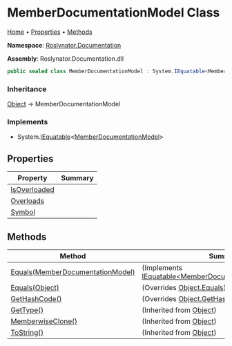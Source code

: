 <a name="_top"></a>

# MemberDocumentationModel Class

[Home](../../../README.md#_top) &#x2022; [Properties](#properties) &#x2022; [Methods](#methods)

**Namespace**: [Roslynator.Documentation](../README.md#_top)

**Assembly**: Roslynator\.Documentation\.dll

```csharp
public sealed class MemberDocumentationModel : System.IEquatable<MemberDocumentationModel>
```

### Inheritance

[Object](https://docs.microsoft.com/en-us/dotnet/api/system.object) &#x2192; MemberDocumentationModel

### Implements

* System\.[IEquatable](https://docs.microsoft.com/en-us/dotnet/api/system.iequatable-1)\<[MemberDocumentationModel](#_top)>

## Properties

| Property | Summary |
| -------- | ------- |
| [IsOverloaded](IsOverloaded/README.md#_top) | |
| [Overloads](Overloads/README.md#_top) | |
| [Symbol](Symbol/README.md#_top) | |

## Methods

| Method | Summary |
| ------ | ------- |
| [Equals(MemberDocumentationModel)](Equals/README.md#Roslynator_Documentation_MemberDocumentationModel_Equals_Roslynator_Documentation_MemberDocumentationModel_) |  \(Implements [IEquatable\<MemberDocumentationModel>.Equals](https://docs.microsoft.com/en-us/dotnet/api/system.iequatable-1.equals)\) |
| [Equals(Object)](Equals/README.md#Roslynator_Documentation_MemberDocumentationModel_Equals_System_Object_) |  \(Overrides [Object.Equals](https://docs.microsoft.com/en-us/dotnet/api/system.object.equals)\) |
| [GetHashCode()](GetHashCode/README.md#_top) |  \(Overrides [Object.GetHashCode](https://docs.microsoft.com/en-us/dotnet/api/system.object.gethashcode)\) |
| [GetType()](https://docs.microsoft.com/en-us/dotnet/api/system.object.gettype) |  \(Inherited from [Object](https://docs.microsoft.com/en-us/dotnet/api/system.object)\) |
| [MemberwiseClone()](https://docs.microsoft.com/en-us/dotnet/api/system.object.memberwiseclone) |  \(Inherited from [Object](https://docs.microsoft.com/en-us/dotnet/api/system.object)\) |
| [ToString()](https://docs.microsoft.com/en-us/dotnet/api/system.object.tostring) |  \(Inherited from [Object](https://docs.microsoft.com/en-us/dotnet/api/system.object)\) |

